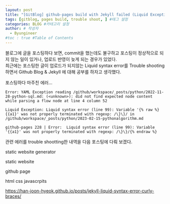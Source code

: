 ```yaml
---
layout: post
title: "[GitBlog] github-pages build with Jekyll failed (Liquid Exception: Liquid syntax error)" #게시물 이름
tags: [gitblog, pages build, trouble shoot, ] #태그 설정
categories: BLOG #카테고리 설정
author: # 작성자
  - Byungineer
#toc : true #Table of Contents
---
```


블로그에 글을 포스팅하다 보면, commit을 했는데도 불구하고 포스팅이 정상적으로 되지 않는 일이 있거나, 업로드 반영이 늦게 되는 경우가 있었다.   
최근에는 포스팅한 글이 업로드가 되지않는 Liquid syntax error를 Trouble shooting 하면서 Github Blog & Jekyll 에 대해 공부를 하자고 생각했다.   

포스팅하다 마주친 에러...
```
Error: YAML Exception reading /github/workspace/_posts/python/2022-11-28-python-sql.md: (<unknown>): did not find expected node content while parsing a flow node at line 4 column 52

Liquid Exception: Liquid syntax error (line 99): Variable '{% raw %} {{a1}' was not properly terminated with regexp: /\}\}/ in /github/workspace/_posts/python/2023-02-15-pythonalgorithm.md

github-pages 228 | Error:  Liquid syntax error (line 99): Variable '{{a1}' was not properly terminated with regexp: /\}\}/{% endraw %}
```
관련 에러를 trouble shootting한 내역을 다음 포스팅에 다뤄 보겠다.


static website generator

static website

github page

html css javascrpits 

https://han-joon-hyeok.github.io/posts/jekyll-liquid-syntax-error-curly-braces/

